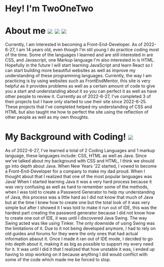 <h1> Hey! I'm TwoOneTwo </h1>

<h1> About me 	<img src="https://img.shields.io/badge/CSS3-1572B6?style=for-the-badge&logo=css3&logoColor=white"> <img src="https://img.shields.io/badge/HTML5-E34F26?style=for-the-badge&logo=html5&logoColor=white"> <img src="https://img.shields.io/badge/JavaScript-323330?style=for-the-badge&logo=javascript&logoColor=F7DF1E"></h1> 
<p> Currently, I am interested in becoming a Front-End-Developer. 
  As of 2022-6-27, I am 14 years old, even though I'm stil young I do practice coding most of the time. Some of the languages I learned and are still interested in are CSS, and Javascript, one Markup language I'm also interested in is HTML. Hopefully in the future I will start learning JavaScript and learn React so I can start building more beautiful websites as well as improve my understanding of these programming languages.
  Currently, the way I am practicing is by using websites such as FrontEndMentor, this site is very helpful as it provides problems as well as a certain amount of code to give you a start and understanding about it so you can perfect it as well as have other people to review it. Currently as of 2022-6-27, I've completed 3 of their projects but I have only started to use their site since 2022-6-25. These projects that I've completed helped my understanding of CSS and HTML but also taught me how to perfect the site using the reflection of other people as well as my own thoughts.
</p>

<h1> My Background with Coding! <img src="https://img.shields.io/badge/Java-ED8B00?style=for-the-badge&logo=java&logoColor=white"> </h1>
<p> As of 2022-6-27, I've learned a total of 2 Coding Languages and 1 markup language, these languages include: CSS, HTML as well as Java. Since we've talked about my background with CSS and HTML, I think we should go into depth about Java. When New Years '22 started, I vowed to become a Front-End-Developer for a company to make my dad proud. When I thought about that I realized that one of the most popular languages was Java! When I started learning Java it was a very hard process because it was very confusing as well as hard to remember some of the methods, when I was told to create a Password Generator to help my understanding of Java, this process was a little hard as I did not know that much of Java but at the time I knew how to create one but the total look of it was very simple but after I showed it I was told to make it run out of IDE, this was the hardest part creating the password generator because I did not know how to create one out of IDE, it was until I discovered Java Swing. The way Swing acted was like using Tinker. The only downside of using Swing was the limitations of it. Due to it not being developed anymore, I had to rely on old guides and forums for they were the only ones that had actual information abaout it. Once I made it ran out of IDE mode, I decided to go into depth about it, making it as big as possible to support my every need for it. It was until I did it that I realized that how unstable it was, I ended up having to stop working on it because anything I did would conflict with some of the code which made me be forced to stop. 
